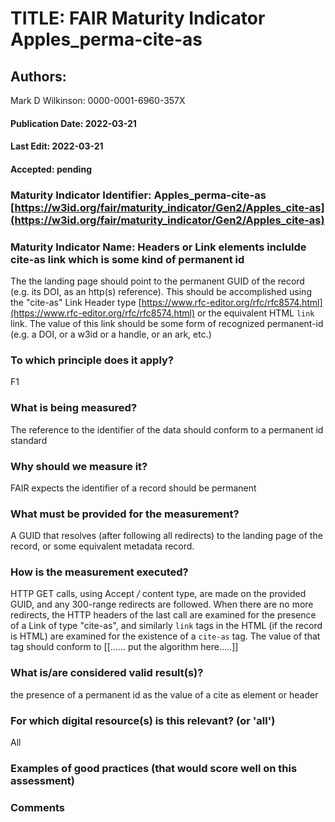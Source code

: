 # TITLE:  FAIR Maturity Indicator Apples_perma-cite-as

## Authors: 
Mark D Wilkinson: 0000-0001-6960-357X

#### Publication Date: 2022-03-21
#### Last Edit: 2022-03-21
#### Accepted: pending


### Maturity Indicator Identifier: Apples_perma-cite-as [https://w3id.org/fair/maturity_indicator/Gen2/Apples_cite-as](https://w3id.org/fair/maturity_indicator/Gen2/Apples_cite-as)

### Maturity Indicator Name:   Headers or Link elements inclulde cite-as link which is some kind of permanent id

The the landing page should point to the permanent GUID of the record (e.g. its DOI, as an http(s) reference).  This should be accomplished 
using the "cite-as" Link Header type [https://www.rfc-editor.org/rfc/rfc8574.html](https://www.rfc-editor.org/rfc/rfc8574.html) or the equivalent HTML `link` link.
The value of this link should be some form of recognized permanent-id (e.g. a DOI, or a w3id or a handle, or an ark, etc.)

### To which principle does it apply?
F1

### What is being measured?

The reference to the identifier of the data should conform to a permanent id standard

### Why should we measure it?

FAIR expects the identifier of a record should be permanent

### What must be provided for the measurement?
A GUID that resolves (after following all redirects) to the landing page of the record, or some equivalent metadata record.


### How is the measurement executed?
HTTP GET calls, using Accept */* content type, are made on the provided GUID, and any 300-range redirects are followed.  When there are no more redirects, 
the HTTP headers of the last call are examined for the presence of a Link of type "cite-as", and similarly `link` tags in the HTML (if the record is HTML)
are examined for the existence of a `cite-as` tag.  The value of that tag should conform to
[[......  put the algorithm here.....]]

### What is/are considered valid result(s)?
the presence of a permanent id as the value of a cite as element or header

### For which digital resource(s) is this relevant? (or 'all')
All

### Examples of good practices (that would score well on this assessment)


### Comments
